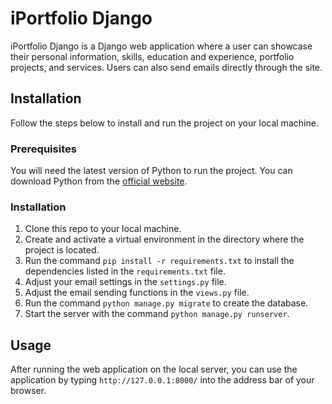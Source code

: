 # iPortfolio Django

iPortfolio Django is a Django web application where a user can showcase their personal information, skills, education and experience, portfolio projects, and services. Users can also send emails directly through the site.

## Installation

Follow the steps below to install and run the project on your local machine.

### Prerequisites

You will need the latest version of Python to run the project. You can download Python from the [official website](https://www.python.org/).

### Installation

1. Clone this repo to your local machine.
2. Create and activate a virtual environment in the directory where the project is located.
3. Run the command `pip install -r requirements.txt` to install the dependencies listed in the `requirements.txt` file.
4. Adjust your email settings in the `settings.py` file.
5. Adjust the email sending functions in the `views.py` file.
6. Run the command `python manage.py migrate` to create the database.
7. Start the server with the command `python manage.py runserver`.

## Usage

After running the web application on the local server, you can use the application by typing `http://127.0.0.1:8000/` into the address bar of your browser.
